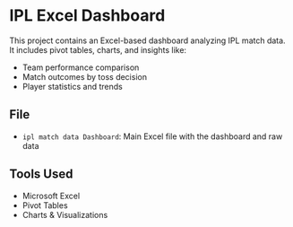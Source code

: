 # IPL Excel Dashboard

This project contains an Excel-based dashboard analyzing IPL match data. It includes pivot tables, charts, and insights like:

- Team performance comparison
- Match outcomes by toss decision
- Player statistics and trends

## File

- `ipl match data Dashboard`: Main Excel file with the dashboard and raw data

## Tools Used

- Microsoft Excel
- Pivot Tables
- Charts & Visualizations
